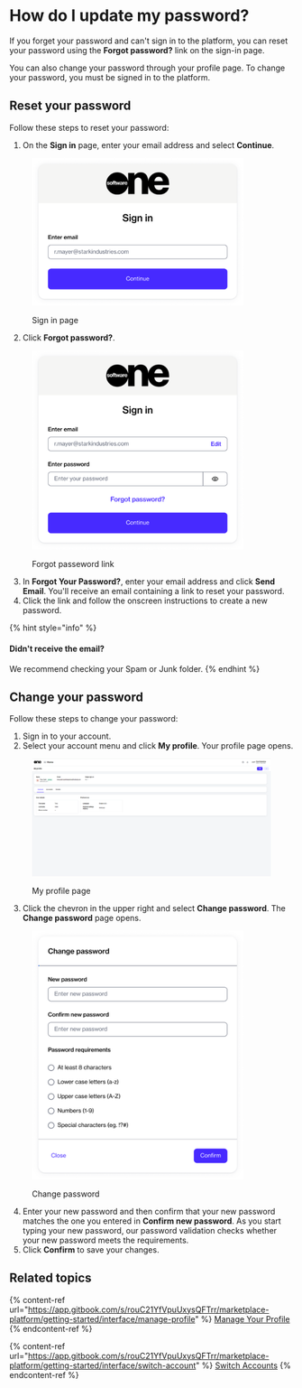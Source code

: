 # How do I update my password?

If you forget your password and can't sign in to the platform, you can reset your password using the **Forgot password?** link on the sign-in page.&#x20;

You can also change your password through your profile page. To change your password, you must be signed in to the platform.

## Reset your password

Follow these steps to reset your password:

1. On the **Sign in** page, enter your email address and select **Continue**.

<figure><img src="../../.gitbook/assets/image (1044).png" alt="" width="375"><figcaption><p>Sign in page</p></figcaption></figure>

2. Click **Forgot password?**.

<figure><img src="../../.gitbook/assets/image (1045).png" alt="" width="375"><figcaption><p>Forgot passeword link</p></figcaption></figure>

3. In **Forgot Your Password?**, enter your email address and click **Send Email**. You'll receive an email containing a link to reset your password.
4. Click the link and follow the onscreen instructions to create a new password.

{% hint style="info" %}
#### **Didn't receive the email?**

We recommend checking your Spam or Junk folder.&#x20;
{% endhint %}

## Change your password

Follow these steps to change your password:

1. Sign in to your account.
2. Select your account menu and click **My profile**. Your profile page opens.

<figure><img src="../../.gitbook/assets/image (1091).png" alt=""><figcaption><p>My profile page</p></figcaption></figure>

3. Click the chevron in the upper right and select **Change password**. The **Change password** page opens.&#x20;

<figure><img src="../../.gitbook/assets/image (1015).png" alt="" width="375"><figcaption><p>Change password</p></figcaption></figure>

4. Enter your new password and then confirm that your new password matches the one you entered in **Confirm new password**. As you start typing your new password, our password validation checks whether your new password meets the requirements.&#x20;
5. Click **Confirm** to save your changes.

## Related topics

{% content-ref url="https://app.gitbook.com/s/rouC21YfVpuUxysQFTrr/marketplace-platform/getting-started/interface/manage-profile" %}
[Manage Your Profile](https://app.gitbook.com/s/rouC21YfVpuUxysQFTrr/marketplace-platform/getting-started/interface/manage-profile)
{% endcontent-ref %}

{% content-ref url="https://app.gitbook.com/s/rouC21YfVpuUxysQFTrr/marketplace-platform/getting-started/interface/switch-account" %}
[Switch Accounts](https://app.gitbook.com/s/rouC21YfVpuUxysQFTrr/marketplace-platform/getting-started/interface/switch-account)
{% endcontent-ref %}
